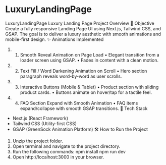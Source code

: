 # LuxuryLandingPage
LuxuryLandingPage
Luxury Landing Page Project Overview
🎯 Objective
Create a fully responsive Landing Page UI using Next.js, Tailwind CSS, and GSAP. The goal is to deliver a luxury aesthetic with smooth animations and mobile-first design.
✨ Animations Implemented
1.	1. Smooth Reveal Animation on Page Load
• Elegant transition from a loader screen using GSAP.
• Fades in content with a clean motion.
2.	2. Text Fill / Word Darkening Animation on Scroll
• Hero section paragraph reveals word-by-word as user scrolls.
3.	3. Interactive Buttons (Mobile & Tablet)
• Product section with sliding product cards.
• Buttons animate on hover/tap for a tactile feel.
4.	4. FAQ Section Expand with Smooth Animation
• FAQ items expand/collapse with smooth GSAP transitions.
🧰 Tech Stack
- Next.js (React Framework)
- Tailwind CSS (Utility-first CSS)
- GSAP (GreenSock Animation Platform)
🛠️ How to Run the Project
1. Unzip the project folder.
2. Open terminal and navigate to the project directory.
3. Run the following commands:
   npm install
   npm run dev
4. Open http://localhost:3000 in your browser.
